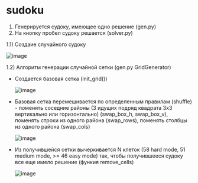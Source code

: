# sudoku

1. Генерируется судоку, имеющее одно решение (gen.py)
2. На кнопку пробел судоку решается (solver.py)

1.1) Создаие случайного судоку

![image](https://user-images.githubusercontent.com/111375726/210331501-26d7f73b-62f2-4ba3-a323-d55d7076c88d.png)

1.2) Алгоритм генерации случайной сетки (gen.py GridGenerator)
  * Создается базовая сетка (init_grid())
  
    ![image](https://user-images.githubusercontent.com/111375726/210332466-6a3dc400-b61a-4fc0-91bf-6e794d08c766.png)
  
  * Базовая сетка перемешивается по определенным правилам (shuffle) - поменять соседние районы (3 идущих подряд квадрата 3x3 вертикально или горизонтально) (swap_box_h, swap_box_v), поменять строки из одного района (swap_rows), поменять столбцы из одного района (swap_cols)
  
    ![image](https://user-images.githubusercontent.com/111375726/210333908-55af0942-b81d-4c0b-9f2e-9bba9ea5c6ab.png)

* Из получившейся сетки вычеркивается N клеток (58 hard mode, 51 medium mode, >= 46 easy mode) так, чтобы получившееся судоку все еще имело решение (функия remove_cells)
   
    ![image](https://user-images.githubusercontent.com/111375726/210335217-2c74bae5-b5df-49c4-a8b7-a9c6ea6e7ff7.png)

